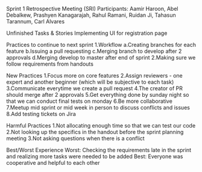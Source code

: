 Sprint 1 Retrospective Meeting (SRI)
Participants: 
  Aamir Haroon, 
  Abel Debalkew, 
  Prashyen Kanagarajah, 
  Rahul Ramani, 
  Ruidan Ji, 
  Tahasun Tarannum, 
  Carl Alvares

Unfinished Tasks & Stories
  Implementing UI for registration page 
  
Practices to continue to next sprint
  1.Workflow
    a.Creating branches for each feature
    b.Issuing a pull requesting
    c.Merging branch to develop after 2 approvals 
    d.Merging develop to master after end of sprint
  2.Making sure we follow requirements from handouts
    
New Practices
  1.Focus more on core features
  2.Assign reviewers - one expert and another beginner (which will be subjective to each task)
  3.Communicate everytime we create a pull request
  4.The creator of PR should merge after 2 approvals
  5.Get everything done by sunday night so that we can conduct final tests on monday
  6.Be more collaborative
  7.Meetup mid sprint or mid week in person to discuss conflicts and issues
  8.Add testing tickets on Jira
  
Harmful Practices
  1.Not allocating enough time so that we can test our code
  2.Not looking up the specifics in the handout before the sprint planning meeting
  3.Not asking questions when there is a conflict
  
Best/Worst Experience
Worst: Checking the requirements late in the sprint and realizing more tasks were needed to be added
Best: Everyone was cooperative and helpful to each other
